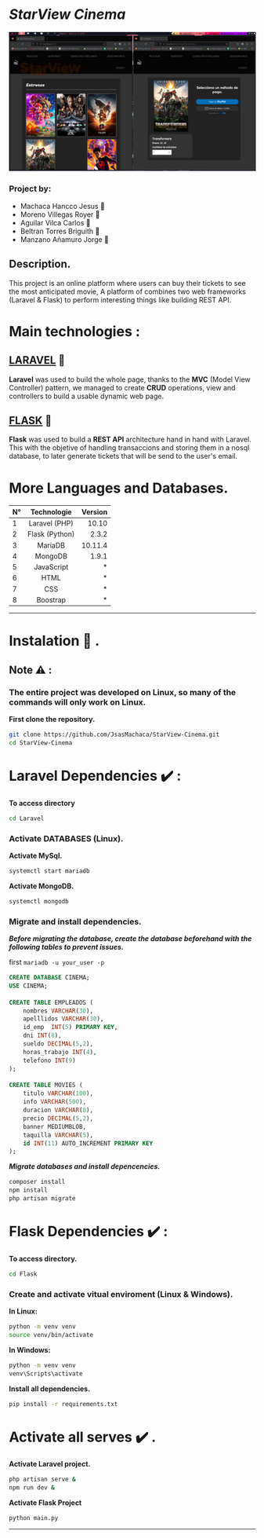 # *StarView Cinema*

![preview](images/image.png)

### Project by:
* Machaca Hancco Jesus :boy:
* Moreno Villegas Royer :boy:
* Aguilar Vilca Carlos :boy:
* Beltran Torres Briguith :girl:
* Manzano Añamuro Jorge :boy:
  
## Description.
This project is an online platform where users can buy their tickets to see the most anticipated movie, A platform of combines two web frameworks (Laravel & Flask) to perform interesting things like building REST API.

# Main technologies : 

## [LARAVEL](https://laravel.com/) :pushpin:
**Laravel** was used to build the whole page, thanks to the **MVC** (Model View Controller) pattern, we managed to create **CRUD** operations, view and controllers to build a usable dynamic web page.

## [FLASK](https://flask.palletsprojects.com/en/2.3.x/) :pushpin:
**Flask** was used to build a **REST API** architecture hand in hand with Laravel. This with the objetive of handling transaccions and storing them in a nosql database, to later generate tickets that will be send to the user's email.


#  More Languages and Databases.

| **N°**       | **Technologie** | **Version** |
|--------------|:---------------:|------------:|
| 1            | Laravel (PHP)   | 10.10       |
| 2            | Flask (Python)  | 2.3.2       |
| 3            | MariaDB         | 10.11.4     |
| 4            | MongoDB         | 1.9.1       |
| 5            | JavaScript      | *           |
| 6            | HTML            | *           |
| 7            | CSS             | *           |
| 8            | Boostrap        | *           |

---

# Instalation :page_with_curl: .
## Note :warning: :
### The entire project was developed on Linux, so many of the commands will only work on Linux.

**First clone the repository.**

```bash
git clone https://github.com/JsasMachaca/StarView-Cinema.git
cd StarView-Cinema
```

# Laravel Dependencies :heavy_check_mark: :
**To access directory**
```bash
cd Laravel
```
### Activate DATABASES (Linux).

**Activate MySql.**
```bash
systemctl start mariadb
```

**Activate MongoDB.**
```bash
systemctl mongodb
```

### Migrate and install dependencies.
***Before migrating the database, create the database beforehand with the following tables to prevent issues.***

first `mariadb -u your_user -p`

```sql
CREATE DATABASE CINEMA;
USE CINEMA;

CREATE TABLE EMPLEADOS (
	nombres VARCHAR(30),
	apelllidos VARCHAR(30),
	id_emp 	INT(5) PRIMARY KEY,
	dni INT(8),
	sueldo DECIMAL(5,2),
	horas_trabajo INT(4),
	telefono INT(9)
);

CREATE TABLE MOVIES (
	titulo VARCHAR(100),
	info VARCHAR(500),
	duracion VARCHAR(8),
	precio DECIMAL(5,2),
	banner MEDIUMBLOB,
	taquilla VARCHAR(5),
	id INT(11) AUTO_INCREMENT PRIMARY KEY
);
```

***Migrate databases and install depencencies.***

```bash
composer install
npm install
php artisan migrate
```

# Flask Dependencies :heavy_check_mark: :
**To access directory.**
```bash
cd Flask
```

### Create and activate vitual enviroment (Linux & Windows).
**In Linux:**
```bash
python -m venv venv
source venv/bin/activate
```

**In Windows:**
```bash
python -m venv venv
venv\Scripts\activate
```

**Install all dependencies.**
```bash
pip install -r requirements.txt
```
# Activate all serves :heavy_check_mark: .

**Activate Laravel project.**
```bash
php artisan serve &
npm run dev &
```
**Activate Flask Project**
```bash
python main.py
```
---
